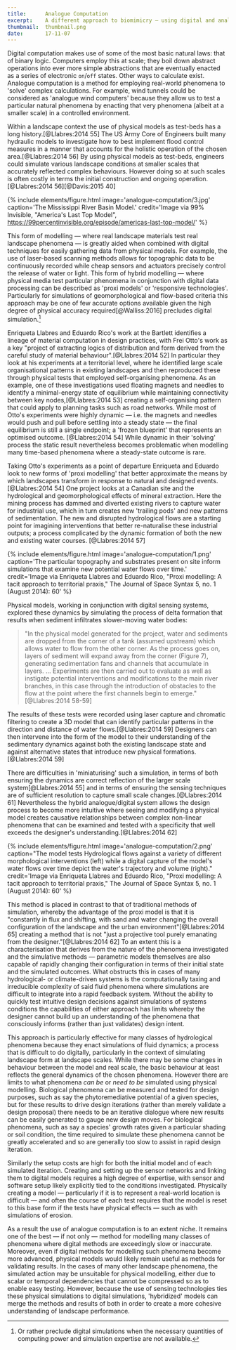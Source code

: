 ```yaml
---
title:      Analogue Computation
excerpt:    A different approach to biomimicry — using digital and analogue methods to better understand natural phenomena.
thumbnail:  thumbnail.png
date:       17-11-07
---
```


Digital computation makes use of some of the most basic natural laws: that of binary logic. Computers employ this at scale; they boil down abstract operations into ever more simple abstractions that are eventually enacted as a series of electronic `on`/`off`  states. Other ways to calculate exist. Analogue computation is a method for employing real-world phenomena to 'solve' complex calculations. For example, wind tunnels could be considered as 'analogue wind computers' because they allow us to test a particular natural phenomena by enacting that very phenomena (albeit at a smaller scale) in a controlled environment.

Within a landscape context the use of physical models as test-beds has a long history.[@Llabres:2014 55] The US Army Core of Engineers built many hydraulic models to investigate how to best implement flood control measures in a manner that accounts for the holistic operation of the chosen area.[@Llabres:2014 56] By using physical models as test-beds, engineers could simulate various landscape conditions at smaller scales that accurately reflected complex behaviours. However doing so at such scales is often costly in terms the initial construction and ongoing operation.[@Llabres:2014 56][@Davis:2015 40]

{% include elements/figure.html image='analogue-computation/3.jpg' caption='The Mississippi River Basin Model.' credit='Image via 99% Invisible, "America\'s Last Top Model", https://99percentinvisible.org/episode/americas-last-top-model/' %}

This form of modelling — where real landscape materials test real landscape phenomena — is greatly aided when combined with digital techniques for easily gathering data from physical models. For example, the use of laser-based scanning methods allow*s* for topographic data to be continuously recorded while cheap sensors and actuators precisely control the release of water or light. This form of hybrid modelling — where physical media test particular phenomena in conjunction with digital data processing can be described as 'proxi models' or 'responsive technologies'. Particularly for simulations of geomorphological and flow-based criteria this approach may be one of few accurate options available given the high degree of physical accuracy required[@Walliss:2016] precludes digital simulation.[^preclude]

[^preclude]: Or rather preclude digital simulations when the necessary quantities of computing power and simulation expertise are not available.

Enriqueta Llabres and Eduardo Rico's work at the Bartlett identifies a lineage of material computation in design practices, with Frei Otto's work as a key "project of extracting logics of distribution and form derived from the careful study of material behaviour".[@Llabres:2014 52] In particular they look at his experiments at a territorial level, where he identified large scale organisational patterns in existing landscapes and then reproduced these through physical tests that employed self-organising phenomena. As an example, one of these investigations used floating magnets and needles to identify a minimal-energy state of equilibrium while maintaining connectivity between key nodes,[@Llabres:2014 53] creating a self-organising pattern that could apply to planning tasks such as road networks. While most of Otto's experiments were highly dynamic — i.e. the magnets and needles would push and pull before settling into a steady state — the final equilibrium is still a single endpoint; a 'frozen blueprint' that represents an optimised outcome. [@Llabres:2014 54] While dynamic in their 'solving' process the static result nevertheless becomes problematic when modelling many time-based phenomena where a steady-state outcome is rare.

Taking Otto's experiments as a point of departure Enriqueta and Eduardo look to new forms of 'proxi modelling' that better approximate the means by which landscapes  transform in response to natural and designed events.[@Llabres:2014 54] One project looks at a Canadian site and the hydrological and geomorphological effects of mineral extraction. Here the mining process has dammed and diverted existing rivers to capture water for industrial use, which in turn creates new 'trailing pods' and new patterns of sedimentation. The new and disrupted hydrological flows are a starting point for imagining interventions that better re-naturalise these industrial outputs; a process complicated by the dynamic formation of both the new and existing water courses. [@Llabres:2014 57]

{% include elements/figure.html image='analogue-computation/1.png' caption='The particular topography and substrates present on site inform simulations that examine new potential water flows over time.' credit='Image via Enriqueta Llabres and Eduardo Rico, "Proxi modelling: A tacit approach to territorial praxis," The Journal of Space Syntax 5, no. 1 (August 2014): 60' %}

Physical models, working in conjunction with digital sensing systems, explored these dynamics by simulating the process of delta formation that results when sediment infiltrates slower-moving water bodies:

> "In the physical model generated for the project, water and sediments are dropped from the corner of a tank (assumed upstream) which allows water to flow from the other corner. As the process goes on, layers of sediment will expand away from the corner (Figure 7), generating sedimentation fans and channels that accumulate in layers. ... Experiments are then carried out to evaluate as well as instigate potential interventions and modifications to the main river branches, in this case through the introduction of obstacles to the flow at the point where the first channels begin to emerge." [@Llabres:2014 58-59]

The results of these tests were recorded using laser capture and chromatic filtering to create a 3D model that can identify particular patterns in the direction and distance of water flows.[@Llabres:2014 59] Designers can then intervene into the form of the model to their understanding of the sedimentary dynamics against both the existing landscape state and against alternative states that introduce new physical formations.[@Llabres:2014 59]

There are difficulties in 'miniaturising' such a simulation, in terms of both ensuring the dynamics are correct reflection of the larger scale system[@Llabres:2014 55] and in terms of ensuring the sensing techniques are of sufficient resolution to capture small scale changes.[@Llabres:2014 61] Nevertheless the hybrid analogue/digital system allows the design process to become more intuitive where seeing and modifying a physical model creates causative relationships between complex non-linear phenomena that can be examined and tested with a specificity that well exceeds the designer's understanding.[@Llabres:2014 62]

{% include elements/figure.html image='analogue-computation/2.png' caption="The model tests Hydrological flows against a variety of different morphological interventions (left) while a digital capture of the model's water flows over time depict the water's trajectory and volume (right)." credit='Image via Enriqueta Llabres and Eduardo Rico, "Proxi modelling: A tacit approach to territorial praxis," The Journal of Space Syntax 5, no. 1 (August 2014): 60' %}

This method is placed in contrast to that of traditional methods of simulation, whereby the advantage of the proxi model is that it is "constantly in flux and shifting, with sand and water changing the overall configuration of the landscape and the urban environment"[@Llabres:2014 65] creating a method that is not "just a projective tool purely emanating from the designer."[@Llabres:2014 62] To an extent this is a characterisation that derives from the nature of the phenomena investigated and the simulative methods — parametric models themselves are also capable of rapidly changing their configuration in terms of their initial state and the simulated outcomes. What obstructs this in cases of many hydrological- or climate-driven systems is the computationally taxing and irreducible complexity of said fluid phenomena where simulations are difficult to integrate into a rapid feedback system. Without the ability to quickly test intuitive design decisions against simulations of systems conditions the capabilities of either approach has limits whereby the designer cannot build up an understanding of the phenomena that consciously informs (rather than just validates) design intent.

This approach is particularly effective for many classes of hydrological phenomena because they enact simulations of fluid dynamics; a process that is difficult to do digitally, particularly in the context of simulating landscape form at landscape scales. While there may be some changes in behaviour between the model and real scale, the basic behaviour at least reflects the general dynamics of the chosen phenomena. However there are limits to what phenomena *can be* or *need to be* simulated using physical modelling. Biological phenomena can be measured and tested for design purposes, such as say the phytoremediative potential of a given species, but for these results to drive design iterations (rather than merely validate a design proposal) there needs to be an iterative dialogue where new results can be easily generated to gauge new design moves. For biological phenomena, such as say a species' growth rates given a particular shading or soil condition, the time required to simulate these phenomena cannot be greatly accelerated and so are generally too slow to assist in rapid design iteration.

Similarly the setup costs are high for both the initial model and of each simulated iteration. Creating and setting up the sensor networks and linking them to digital models requires a high degree of expertise, with sensor and software setup likely explicitly tied to the conditions investigated. Physically creating a model — particularly if it is to represent a real-world location is difficult — and often the course of each test requires that the model is reset to this base form if the tests have physical effects — such as with simulations of erosion.

As a result the use of analogue computation is to an extent niche. It remains one of the best — if not only — method for modelling many classes of phenomena where digital methods are exceedingly slow or inaccurate. Moreover, even if digital methods for modelling such phenomena become more advanced, physical models would likely remain useful as methods for validating results. In the cases of many other landscape phenomena, the simulated action may be unsuitable for physical modelling, either due to scalar or temporal dependencies that cannot be compressed so as to enable easy testing. However, because the use of sensing technologies ties these physical simulations to digital simulations, 'hybridized' models can merge the methods and results of both in order to create a more cohesive understanding of landscape performance.
